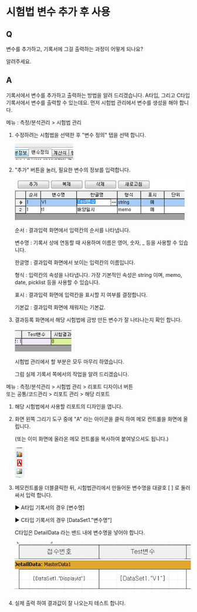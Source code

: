 # 시험법 변수 추가 후 사용

## Q

변수를 추가하고, 기록서에 그걸 출력하는 과정이 어떻게 되나요?

알려주세요.

## A

기록서에서 변수를 추가하고 출력하는 방법을 알려 드리겠습니다. A타입, 그리고 C타입 기록서에서 변수를 출력할 수 있는데요. 먼저 시험법 관리에서 변수를 생성을 해야 합니다.

메뉴 : 측정/분석관리 &gt; 시험법 관리

1. 수정하려는 시험법을 선택한 후 "변수 정의" 탭을 선택 합니다.  

   ![](../../.gitbook/assets/01-_8.png)

2. "추가" 버튼을 눌러, 필요한 변수의 정보를 입력합니다.  

   ![](../../.gitbook/assets/02-_11.png)

   순서 : 결과입력 화면에서 입력칸의 순서를 나타냅니다.

   변수명 : 기록서 상에 연동할 때 사용하며 이름은 영어, 숫자, \_ 등을 사용할 수 있습니다.

   한글명 : 결과입력 화면에서 보이는 입력칸의 이름입니다.

   형식 : 입력칸의 속성을 나타냅니다. 가장 기본적인 속성은 string 이며, memo, date, picklist 등을 사용할 수 있습니다.

   표시 : 결과입력 화면에 입력칸을 표시할 지 여부를 결정합니다.

   기본값 : 결과입력 화면에 채워지는 기본값. 

3. 결과등록 화면에서 해당 시험법에 금방 만든 변수가 잘 나타나는지 확인 합니다.  

   ![](../../.gitbook/assets/03-_12.png)

   시험법 관리에서 할 부분은 모두 마무리 하였습니다.

   그럼 실제 기록서 쪽에서의 작업을 알려 드리겠습니다.  

메뉴 : 측정/분석관리 &gt; 시험법 관리 &gt; 리포트 디자이너 버튼  
또는 공통/코드관리 &gt; 리포트 관리 &gt; 해당 리포트

1. 해당 시험법에서 사용할 리포트의 디자인을 엽니다.  
2. 화면 왼쪽 그리기 도구 중에 "A" 라는 아이콘을 클릭 하여 메모 컨트롤을 화면에 올립니다.  

   \(또는 이미 화면에 올라온 메모 컨트롤을 복사하여 붙여넣으셔도 됩니다.\)  

   ![](../../.gitbook/assets/04-_9.png)

3. 메모컨트롤을 더블클릭한 뒤, 시험법관리에서 만들어둔 변수명을 대괄호 \[ \] 로 둘러 싸서 입력 합니다.  

   ▶ A타입 기록서의 경우 \[변수명\]  

   ▶ C타입 기록서의 경우 \[DataSet1."변수명"\]  

    C타입은 DetailData 라는 밴드 내에 변수명을 넣어야 합니다.  

   ![](../../.gitbook/assets/05-_14.png)

4. 실제 출력 하여 결과값이 잘 나오는지 테스트 합니다.


